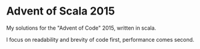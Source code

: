 # Advent of Scala 2015

My solutions for the "Advent of Code" 2015, written in scala.

I focus on readability and brevity of code first, performance comes second.
